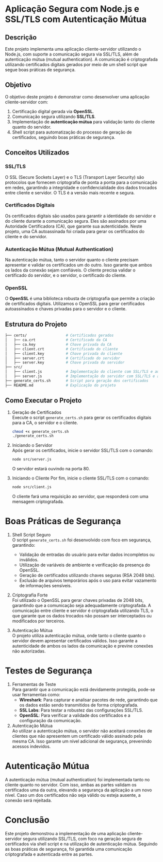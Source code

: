 # Aplicação Segura com Node.js e SSL/TLS com Autenticação Mútua

## Descrição
Este projeto implementa uma aplicação cliente-servidor utilizando o Node.js, com suporte a comunicação segura via SSL/TLS, além de autenticação mútua (mutual authentication). A comunicação é criptografada utilizando certificados digitais gerados por meio de um shell script que segue boas práticas de segurança.

## Objetivo
O objetivo deste projeto é demonstrar como desenvolver uma aplicação cliente-servidor com:
1. Certificação digital gerada via **OpenSSL**.
2. Comunicação segura utilizando **SSL/TLS**.
3. Implementação de **autenticação mútua** para validação tanto do cliente quanto do servidor.
4. Shell script para automatização do processo de geração de certificados, seguindo boas práticas de segurança.

## Conceitos Utilizados

### SSL/TLS
O SSL (Secure Sockets Layer) e o TLS (Transport Layer Security) são protocolos que fornecem criptografia de ponta a ponta para a comunicação em redes, garantindo a integridade e confidencialidade dos dados trocados entre cliente e servidor. O TLS é a versão mais recente e segura.

### Certificados Digitais
Os certificados digitais são usados para garantir a identidade do servidor e do cliente durante a comunicação segura. Eles são assinados por uma Autoridade Certificadora (CA), que garante sua autenticidade. Neste projeto, uma CA autoassinada foi criada para gerar os certificados do cliente e do servidor.

### Autenticação Mútua (Mutual Authentication)
Na autenticação mútua, tanto o servidor quanto o cliente precisam apresentar e validar os certificados um do outro. Isso garante que ambos os lados da conexão sejam confiáveis. O cliente precisa validar o certificado do servidor, e o servidor, o certificado do cliente.

### OpenSSL
O **OpenSSL** é uma biblioteca robusta de criptografia que permite a criação de certificados digitais. Utilizamos o OpenSSL para gerar certificados autoassinados e chaves privadas para o servidor e o cliente.

## Estrutura do Projeto

```bash
├── certs/                  # Certificados gerados
│   ├── ca.crt              # Certificado da CA
│   ├── ca.key              # Chave privada da CA
│   ├── client.crt          # Certificado do cliente
│   ├── client.key          # Chave privada do cliente
│   ├── server.crt          # Certificado do servidor
│   ├── server.key          # Chave privada do servidor
├── src/
│   ├── client.js           # Implementação do cliente com SSL/TLS e autenticação mútua
│   ├── server.js           # Implementação do servidor com SSL/TLS e autenticação mútua
├── generate_certs.sh       # Script para geração dos certificados
├── README.md               # Explicação do projeto
```
## Como Executar o Projeto

1. Geração de Certificados    
   Execute o script `generate_certs.sh` para gerar os certificados digitais para a CA, o servidor e o cliente.
    ```bash
    chmod +x generate_certs.sh
    ./generate_certs.sh
    ```

2. Iniciando o Servidor    
   Após gerar os certificados, inicie o servidor SSL/TLS com o comando:
    ```bash
    node src/server.js
    ```
    O servidor estará ouvindo na porta 80.

3. Iniciando o Cliente
    Por fim, inicie o cliente SSL/TLS com o comando:
      ```bash
      node src/client.js
      ```
      O cliente fará uma requisição ao servidor, que responderá com uma mensagem criptografada.

# Boas Práticas de Segurança
1. Shell Script Seguro    
   O script `generate_certs.sh` foi desenvolvido com foco em segurança, garantindo:
   - Validação de entradas do usuário para evitar dados incompletos ou inválidos.
   - Utilização de variáveis de ambiente e verificação da presença do OpenSSL.
   - Geração de certificados utilizando chaves seguras (RSA 2048 bits).
   - Exclusão de arquivos temporários após o uso para evitar vazamento de informações sensíveis.

2. Criptografia Forte    
   Foi utilizado o OpenSSL para gerar chaves privadas de 2048 bits, garantindo que a comunicação seja adequadamente criptografada.
   A comunicação entre cliente e servidor é criptografada utilizando TLS, o que garante que os dados trocados não possam ser interceptados ou modificados por terceiros.

3. Autenticação Mútua    
   O projeto utiliza autenticação mútua, onde tanto o cliente quanto o servidor devem apresentar certificados válidos. Isso garante a autenticidade de ambos os lados da comunicação e previne conexões não autorizadas.

# Testes de Segurança
1. Ferramentas de Teste        
   Para garantir que a comunicação está devidamente protegida, pode-se usar ferramentas como:
   - **Wireshark**: Para capturar e analisar pacotes de rede, garantindo que os dados estão sendo transmitidos de forma criptografada.
   - **SSL Labs**: Para testar a robustez das configurações SSL/TLS.
   - **OpenSSL**: Para verificar a validade dos certificados e a configuração da comunicação.
2. Autenticação Mútua          
   Ao utilizar a autenticação mútua, o servidor não aceitará conexões de clientes que não apresentem um certificado válido assinado pela mesma CA. Isso garante um nível adicional de segurança, prevenindo acessos indevidos.

# Autenticação Mútua
A autenticação mútua (mutual authentication) foi implementada tanto no cliente quanto no servidor. Com isso, ambas as partes validam os certificados uma da outra, elevando a segurança da aplicação a um novo nível. Caso um dos certificados não seja válido ou esteja ausente, a conexão será rejeitada.

# Conclusão
Este projeto demonstrou a implementação de uma aplicação cliente-servidor segura utilizando SSL/TLS, com foco na geração segura de certificados via shell script e na utilização de autenticação mútua. Seguindo as boas práticas de segurança, foi garantida uma comunicação criptografada e autenticada entre as partes.




